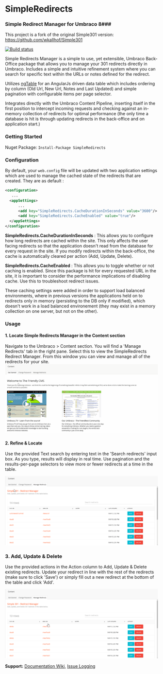 # SimpleRedirects
### Simple Redirect Manager for Umbraco 8###

This project is a fork of the original Simple301 version: https://github.com/wkallhof/Simple301

[![Build status](https://ci.appveyor.com/api/projects/status/j2ea8715x1ax8u9m/branch/master?svg=true)](https://ci.appveyor.com/project/patrickdemooij9/simpleredirects/branch/master)

Simple Redirects Manager is a simple to use, yet extensible, Umbraco Back-Office package that allows you to manage your 301 redirects directly in Umbraco. Includes a simple and intuitive refinement system where you can search for specific text within the URLs or notes defined for the redirect. 

Utilizes [ngTable][ngTableLink] for an AngularJs driven data table which includes ordering by column (Old Url, New Url, Notes and Last Updated) and simple pagination with configurable items per page selector. 

Integrates directly with the Umbraco Content Pipeline, inserting itself in the first position to intercept incoming requests and checking against an in-memory collection of redirects for optimal performance (the only time a database is hit is through updating redirects in the back-office and on application start.)

### Getting Started ###

Nuget Package: ` Install-Package SimpleRedirects `

### Configuration ###
By default, your `web.config` file will be updated with two application settings which are used to manage the cached state of the redirects that are created. They are as default :
```xml
<configuration>
   ...
  <appSettings>
      ...
      <add key="SimpleRedirects.CacheDurationInSeconds" value="3600"/>
      <add key="SimpleRedirects.CacheEnabled" value="true"/>
  </appSettings>
</configuration>
```

**SimpleRedirects.CacheDurationInSeconds** : This allows you to configure how long redirects are cached within the site. This only affects the user facing redirects so that the application doesn't read from the database for every request in the site. If you modify redirects within the back-office, the cache is automatically cleared per action (Add, Update, Delete). 

**SimpleRedirects.CacheEnabled** : This allows you to toggle whether or not caching is enabled. Since this package is hit for every requested URL in the site, it is important to consider the performance implications of disabling cache. Use this to troubleshoot redirect issues.

These caching settings were added in order to support load balanced environments, where in previous versions the applications held on to redirects only in memory (persisting to the DB only if modified), which doesn't work in a load balanced environement (they may exist in a memory collection on one server, but not on the other). 

### Usage ###

#### 1. Locate Simple Redirects Manager in the Content section ####
Navigate to the Umbraco > Content section. You will find a 'Manage Redirects' tab in the right pane. Select this to view the SimpleRedirects Redirect Manager. From this window you can view and manage all of the redirects for your site.
![Go to Umbraco > Content > Manage Redirects][locateImage]

#### 2. Refine & Locate ####
Use the provided Text search by entering text in the 'Search redirects' input box. As you type, results will display in real time. Use pagination and the results-per-page selectors to view more or fewer redirects at a time in the table.

![Refine by Text Search, and Pagination][refineImage]

### 3. Add, Update & Delete ###
Use the provided actions in the Action column to Add, Update & Delete existing redirects. Update your redirect in line with the rest of the redirects (make sure to click 'Save') or simply fill out a new redirect at the bottom of the table and click 'Add'. 

![Add, Update & Delete][crudImage]

__Support:__ [Documentation Wiki](https://github.com/patrickdemooij9/SimpleRedirects/wiki), [Issue Logging](https://github.com/patrickdemooij9/SimpleRedirects/issues)

[ngTableLink]: https://github.com/esvit/ng-table
[highlightJsLink]: https://github.com/isagalaev/highlight.js
[locateImage]: package/Locate.gif  "Locate"
[refineImage]: package/Refine.gif  "Refine"
[crudImage]: package/Crud.gif "Create, Update & Delete"
